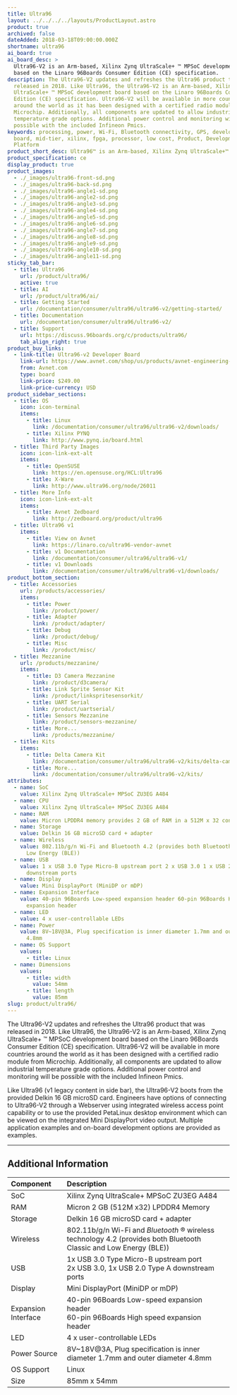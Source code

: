 ```yaml
---
title: Ultra96
layout: ../../../../layouts/ProductLayout.astro
product: true
archived: false
dateAdded: 2018-03-18T09:00:00.000Z
shortname: ultra96
ai_board: true
ai_board_desc: >
  Ultra96-V2 is an Arm-based, Xilinx Zynq UltraScale+ ™ MPSoC development board
  based on the Linaro 96Boards Consumer Edition (CE) specification.
description: The Ultra96-V2 updates and refreshes the Ultra96 product that was
  released in 2018. Like Ultra96, the Ultra96-V2 is an Arm-based, Xilinx Zynq
  UltraScale+ ™ MPSoC development board based on the Linaro 96Boards Consumer
  Edition (CE) specification. Ultra96-V2 will be available in more countries
  around the world as it has been designed with a certified radio module from
  Microchip. Additionally, all components are updated to allow industrial
  temperature grade options. Additional power control and monitoring will be
  possible with the included Infineon Pmics.
keywords: processing, power, Wi-Fi, Bluetooth connectivity, GPS, development,
  board, mid-tier, xilinx, fpga, processor, low cost, Product, Development,
  Platform
product_short_desc: Ultra96™ is an Arm-based, Xilinx Zynq UltraScale+™ MPSoC development board
product_specification: ce
display_product: true
product_images:
  - ./_images/ultra96-front-sd.png
  - ./_images/ultra96-back-sd.png
  - ./_images/ultra96-angle1-sd.png
  - ./_images/ultra96-angle2-sd.png
  - ./_images/ultra96-angle3-sd.png
  - ./_images/ultra96-angle4-sd.png
  - ./_images/ultra96-angle5-sd.png
  - ./_images/ultra96-angle6-sd.png
  - ./_images/ultra96-angle7-sd.png
  - ./_images/ultra96-angle8-sd.png
  - ./_images/ultra96-angle9-sd.png
  - ./_images/ultra96-angle10-sd.png
  - ./_images/ultra96-angle11-sd.png
sticky_tab_bar:
  - title: Ultra96
    url: /product/ultra96/
    active: true
  - title: AI
    url: /product/ultra96/ai/
  - title: Getting Started
    url: /documentation/consumer/ultra96/ultra96-v2/getting-started/
  - title: Documentation
    url: /documentation/consumer/ultra96/ultra96-v2/
  - title: Support
    url: https://discuss.96boards.org/c/products/ultra96/
    tab_align_right: true
product_buy_links:
  - link-title: Ultra96-v2 Developer Board
    link-url: https://www.avnet.com/shop/us/products/avnet-engineering-services/aes-ultra96-v2-g-3074457345638646173/
    from: Avnet.com
    type: board
    link-price: $249.00
    link-price-currency: USD
product_sidebar_sections:
  - title: OS
    icon: icon-terminal
    items:
      - title: Linux
        link: /documentation/consumer/ultra96/ultra96-v2/downloads/
      - title: Xilinx PYNQ
        link: http://www.pynq.io/board.html
  - title: Third Party Images
    icon: icon-link-ext-alt
    items:
      - title: OpenSUSE
        link: https://en.opensuse.org/HCL:Ultra96
      - title: X-Ware
        link: http://www.ultra96.org/node/26011
  - title: More Info
    icon: icon-link-ext-alt
    items:
      - title: Avnet Zedboard
        link: http://zedboard.org/product/ultra96
  - title: Ultra96 v1
    items:
      - title: View on Avnet
        link: https://linaro.co/ultra96-vendor-avnet
      - title: v1 Documentation
        link: /documentation/consumer/ultra96/ultra96-v1/
      - title: v1 Downloads
        link: /documentation/consumer/ultra96/ultra96-v1/downloads/
product_bottom_section:
  - title: Accessories
    url: /products/accessories/
    items:
      - title: Power
        link: /product/power/
      - title: Adapter
        link: /product/adapter/
      - title: Debug
        link: /product/debug/
      - title: Misc
        link: /product/misc/
  - title: Mezzanine
    url: /products/mezzanine/
    items:
      - title: D3 Camera Mezzanine
        link: /product/d3camera/
      - title: Link Sprite Sensor Kit
        link: /product/linkspritesensorkit/
      - title: UART Serial
        link: /product/uartserial/
      - title: Sensors Mezzanine
        link: /product/sensors-mezzanine/
      - title: More...
        link: /products/mezzanine/
  - title: Kits
    items:
      - title: Delta Camera Kit
        link: /documentation/consumer/ultra96/ultra96-v2/kits/delta-camera.md.html
      - title: More...
        link: /documentation/consumer/ultra96/ultra96-v2/kits/
attributes:
  - name: SoC
    value: Xilinx Zynq UltraScale+ MPSoC ZU3EG A484
  - name: CPU
    value: Xilinx Zynq UltraScale+ MPSoC ZU3EG A484
  - name: RAM
    value: Micron LPDDR4 memory provides 2 GB of RAM in a 512M x 32 configuration
  - name: Storage
    value: Delkin 16 GB microSD card + adapter
  - name: Wireless
    value: 802.11b/g/n Wi-Fi and Bluetooth 4.2 (provides both Bluetooth Classic and
      Low Energy (BLE))
  - name: USB
    value: 1 x USB 3.0 Type Micro-B upstream port 2 x USB 3.0 1 x USB 2.0 Type A
      downstream ports
  - name: Display
    value: Mini DisplayPort (MiniDP or mDP)
  - name: Expansion Interface
    value: 40-pin 96Boards Low-speed expansion header 60-pin 96Boards High speed
      expansion header
  - name: LED
    value: 4 x user-controllable LEDs
  - name: Power
    value: 8V~18V@3A, Plug specification is inner diameter 1.7mm and outer diameter
      4.8mm
  - name: OS Support
    values:
      - title: Linux
  - name: Dimensions
    values:
      - title: width
        value: 54mm
      - title: length
        value: 85mm
slug: product/ultra96/
---
```

The Ultra96-V2 updates and refreshes the Ultra96 product that was released in 2018. Like Ultra96, the Ultra96-V2 is an Arm-based, Xilinx Zynq UltraScale+ ™ MPSoC development board based on the Linaro 96Boards Consumer Edition (CE) specification. Ultra96-V2 will be available in more countries around the world as it has been designed with a certified radio module from Microchip. Additionally, all components are updated to allow industrial temperature grade options. Additional power control and monitoring will be possible with the included Infineon Pmics.


Like Ultra96 (v1 legacy content in side bar), the Ultra96-V2 boots from the provided Delkin 16 GB microSD card. Engineers have options of connecting to Ultra96-V2 through a Webserver using integrated wireless access point capability or to use the provided PetaLinux desktop environment which can be viewed on the integrated Mini DisplayPort video output. Multiple application examples and on-board development options are provided as examples.
***

## Additional Information

|   Component          |   Description                                                                                    |
|:---------------------|:-------------------------------------------------------------------------------------------------|
|  SoC                 | Xilinx Zynq UltraScale+ MPSoC ZU3EG A484                                                         |
|  RAM                 | Micron 2 GB (512M x32) LPDDR4 Memory                                                             |
|  Storage             | Delkin 16 GB microSD card + adapter                                                              |
|  Wireless            | 802.11b/g/n Wi-Fi and _Bluetooth_ ® wireless technology 4.2 (provides both Bluetooth Classic and Low Energy (BLE))       |
|  USB                 | 1x USB 3.0 Type Micro-B upstream port<br>2x USB 3.0, 1x USB 2.0 Type A downstream ports          |
|  Display             | Mini DisplayPort (MiniDP or mDP)                                                                 |
|  Expansion Interface | 40-pin 96Boards Low-speed expansion header<br>60-pin 96Boards High speed expansion header        |
|  LED                 | 4 x user-controllable LEDs                                                                       |
|  Power Source        | 8V~18V@3A, Plug specification is inner diameter 1.7mm and outer diameter 4.8mm                   |
|  OS Support          | Linux                                                                                            |
|  Size                | 85mm x 54mm                                                                                      |

